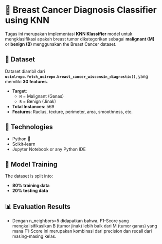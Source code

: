 # 🧠 Breast Cancer Diagnosis Classifier using KNN

Tugas ini merupakan implementasi **KNN Klassifier** model untuk mengklasifikasi apakah breast tumor dikategorikan sebagai **malignant (M)** or **benign (B)** menggunakan the Breast Cancer dataset.

## 📁 Dataset

Dataset diambil dari **`ucimlrepo.fetch_ucirepo.breast_cancer_wisconsin_diagnostic()`**, yang memiliki **30 features**.

- **Target**: 
  - `M` = Malignant (Ganas)
  - `B` = Benign (Jinak)
- **Total Instances**: 569
- **Features**: Radius, texture, perimeter, area, smoothness, etc.

## 🚀 Technologies

- Python 🐍
- Scikit-learn
- Jupyter Notebook or any Python IDE

## 🧪 Model Training

The dataset is split into:
- **80% training data**
- **20% testing data**

## 📊 Evaluation Results
- Dengan n_neighbors=5 didapatkan bahwa, F1-Score yang mengkalisifikasikan B (tumor jinak) lebih baik dari M (tumor ganas) yang mana F1-Score ini merupakan kombinasi dari precision dan recall dari masing-masing kelas.


